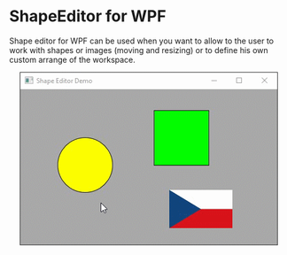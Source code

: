 # ShapeEditor for WPF
Shape editor for WPF can be used when you want to allow to the user to work with shapes or images (moving and resizing) or to define his own custom arrange of the workspace.

<p align="center">
<img src="https://github.com/PetrVobornik/WpfShapeEditor/raw/master/images/shape-editor-demo.gif" alt="Shape Editor Demo" />
</p>
